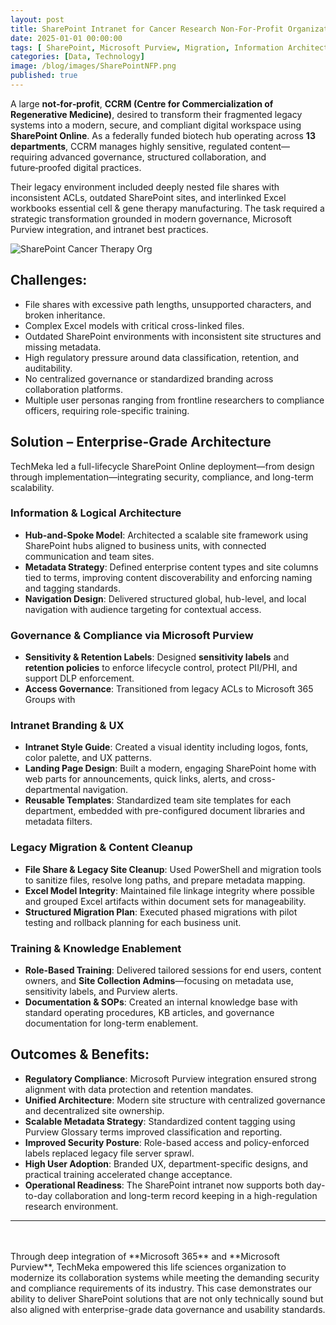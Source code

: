```yaml
---
layout: post
title: SharePoint Intranet for Cancer Research Non-For-Profit Organization
date: 2025-01-01 00:00:00
tags: [ SharePoint, Microsoft Purview, Migration, Information Architecture, Governance, Intranet ]
categories: [Data, Technology]
image: /blog/images/SharePointNFP.png
published: true
---
```


A large **not‑for‑profit**, **CCRM (Centre for Commercialization of Regenerative Medicine)**, desired to transform their fragmented legacy systems into a modern, secure, and compliant digital workspace using **SharePoint Online**. <!--more--> As a federally funded biotech hub operating across **13 departments**, CCRM manages highly sensitive, regulated content—requiring advanced governance, structured collaboration, and future‑proofed digital practices.

Their legacy environment included deeply nested file shares with inconsistent ACLs, outdated SharePoint sites, and interlinked Excel workbooks essential cell & gene therapy manufacturing. The task required a strategic transformation grounded in modern governance, Microsoft Purview integration, and intranet best practices.

![SharePoint Cancer Therapy Org][1]

## Challenges:
- File shares with excessive path lengths, unsupported characters, and broken inheritance.
- Complex Excel models with critical cross-linked files.
- Outdated SharePoint environments with inconsistent site structures and missing metadata.
- High regulatory pressure around data classification, retention, and auditability.
- No centralized governance or standardized branding across collaboration platforms.
- Multiple user personas ranging from frontline researchers to compliance officers, requiring role-specific training.

## Solution – Enterprise-Grade Architecture

TechMeka led a full-lifecycle SharePoint Online deployment—from design through implementation—integrating security, compliance, and long-term scalability.

### Information & Logical Architecture
- **Hub-and-Spoke Model**: Architected a scalable site framework using SharePoint hubs aligned to business units, with connected communication and team sites.
- **Metadata Strategy**: Defined enterprise content types and site columns tied to terms, improving content discoverability and enforcing naming and tagging standards.
- **Navigation Design**: Delivered structured global, hub-level, and local navigation with audience targeting for contextual access.

### Governance & Compliance via Microsoft Purview
- **Sensitivity & Retention Labels**: Designed **sensitivity labels** and **retention policies** to enforce lifecycle control, protect PII/PHI, and support DLP enforcement.
- **Access Governance**: Transitioned from legacy ACLs to Microsoft 365 Groups with 

### Intranet Branding & UX
- **Intranet Style Guide**: Created a visual identity including logos, fonts, color palette, and UX patterns.
- **Landing Page Design**: Built a modern, engaging SharePoint home with web parts for announcements, quick links, alerts, and cross-departmental navigation.
- **Reusable Templates**: Standardized team site templates for each department, embedded with pre-configured document libraries and metadata filters.

### Legacy Migration & Content Cleanup
- **File Share & Legacy Site Cleanup**: Used PowerShell and migration tools to sanitize files, resolve long paths, and prepare metadata mapping.
- **Excel Model Integrity**: Maintained file linkage integrity where possible and grouped Excel artifacts within document sets for manageability.
- **Structured Migration Plan**: Executed phased migrations with pilot testing and rollback planning for each business unit.

### Training & Knowledge Enablement
- **Role-Based Training**: Delivered tailored sessions for end users, content owners, and **Site Collection Admins**—focusing on metadata use, sensitivity labels, and Purview alerts.
- **Documentation & SOPs**: Created an internal knowledge base with standard operating procedures, KB articles, and governance documentation for long-term enablement.

## Outcomes & Benefits:
- **Regulatory Compliance**: Microsoft Purview integration ensured strong alignment with data protection and retention mandates.
- **Unified Architecture**: Modern site structure with centralized governance and decentralized site ownership.
- **Scalable Metadata Strategy**: Standardized content tagging using Purview Glossary terms improved classification and reporting.
- **Improved Security Posture**: Role-based access and policy-enforced labels replaced legacy file server sprawl.
- **High User Adoption**: Branded UX, department-specific designs, and practical training accelerated change acceptance.
- **Operational Readiness**: The SharePoint intranet now supports both day-to-day collaboration and long-term record keeping in a high-regulation research environment.

---
<br>
<br>
Through deep integration of **Microsoft 365** and **Microsoft Purview**, TechMeka empowered this life sciences organization to modernize its collaboration systems while meeting the demanding security and compliance requirements of its industry. This case demonstrates our ability to deliver SharePoint solutions that are not only technically sound but also aligned with enterprise-grade data governance and usability standards.

[1]: /blog/images/SharePointNFP.png